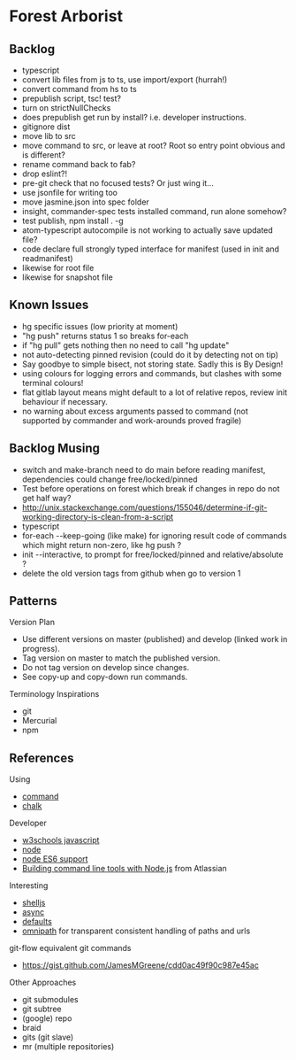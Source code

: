 # Forest Arborist

## Backlog
* typescript
 * convert lib files from js to ts, use import/export (hurrah!)
 * convert command from hs to ts
 * prepublish script, tsc! test?
 * turn on strictNullChecks
 * does prepublish get run by install? i.e. developer instructions.
 * gitignore dist
 * move lib to src
 * move command to src, or leave at root? Root so entry point obvious and is different?
 * rename command back to fab?
 * drop eslint?!
 * pre-git check that no focused tests? Or just wing it...
 * use jsonfile for writing too
 * move jasmine.json into spec folder
 * insight, commander-spec tests installed command, run alone somehow?
  * test publish, npm install . -g
 * atom-typescript autocompile is not working to actually save updated file?
 * code declare full strongly typed interface for manifest (used in init and readmanifest)
  * likewise for root file
  * likewise for snapshot file

## Known Issues
* hg specific issues (low priority at moment)
 * "hg push" returns status 1 so breaks for-each
 * if "hg pull" gets nothing then no need to call "hg update"
 * not auto-detecting pinned revision (could do it by detecting not on tip)
* Say goodbye to simple bisect, not storing state. Sadly this is By Design!
* using colours for logging errors and commands, but clashes with some terminal colours!
* flat gitlab layout means might default to a lot of relative repos, review init behaviour if necessary.
* no warning about excess arguments passed to command (not supported by commander and work-arounds proved fragile)

## Backlog Musing
* switch and make-branch need to do main before reading manifest, dependencies could change free/locked/pinned
* Test before operations on forest which break if changes in repo do not get half way?
 * http://unix.stackexchange.com/questions/155046/determine-if-git-working-directory-is-clean-from-a-script
* typescript
* for-each --keep-going (like make) for ignoring result code of commands which might return non-zero, like hg push ?
* init --interactive, to prompt for free/locked/pinned and relative/absolute ?
* delete the old version tags from github when go to version 1

## Patterns

Version Plan
* Use different versions on master (published) and develop (linked work in progress).
* Tag version on master to match the published version.
* Do not tag version on develop since changes.
* See copy-up and copy-down run commands.

Terminology Inspirations
* git
* Mercurial
* npm

## References

Using
* [command](https://www.npmjs.com/package/commander)
* [chalk](https://github.com/sindresorhus/chalk)

Developer
* [w3schools javascript](http://www.w3schools.com/js/default.asp)
* [node](https://nodejs.org/docs/latest/api/index.html)
* [node ES6 support](http://node.green)
* [Building command line tools with Node.js](https://developer.atlassian.com/blog/2015/11/scripting-with-node/) from Atlassian

Interesting
* [shelljs](http://documentup.com/arturadib/shelljs#command-reference)
* [async](http://caolan.github.io/async/)
* [defaults](https://www.npmjs.com/package/defaults)
* [omnipath](https://www.npmjs.com/package/omnipath) for transparent consistent handling of paths and urls

git-flow equivalent git commands
* https://gist.github.com/JamesMGreene/cdd0ac49f90c987e45ac

Other Approaches
* git submodules
* git subtree
* (google) repo
* braid
* gits (git slave)
* mr (multiple repositories)
